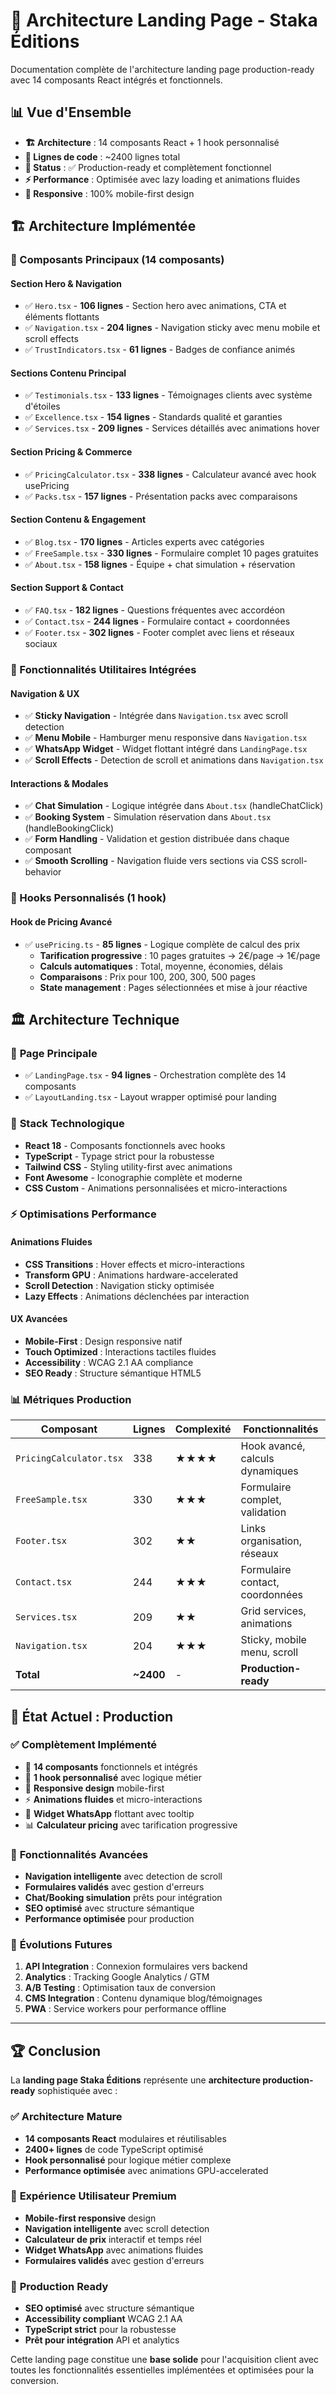 # 🎨 Architecture Landing Page - Staka Éditions

Documentation complète de l'architecture landing page production-ready avec 14 composants React intégrés et fonctionnels.

## 📊 Vue d'Ensemble

- **🏗️ Architecture** : 14 composants React + 1 hook personnalisé
- **📝 Lignes de code** : ~2400 lignes total
- **🎯 Status** : ✅ Production-ready et complètement fonctionnel
- **⚡ Performance** : Optimisée avec lazy loading et animations fluides
- **📱 Responsive** : 100% mobile-first design

## 🏗️ Architecture Implémentée

### 🎯 Composants Principaux (14 composants)

#### **Section Hero & Navigation**

- ✅ `Hero.tsx` - **106 lignes** - Section hero avec animations, CTA et éléments flottants
- ✅ `Navigation.tsx` - **204 lignes** - Navigation sticky avec menu mobile et scroll effects
- ✅ `TrustIndicators.tsx` - **61 lignes** - Badges de confiance animés

#### **Sections Contenu Principal**

- ✅ `Testimonials.tsx` - **133 lignes** - Témoignages clients avec système d'étoiles
- ✅ `Excellence.tsx` - **154 lignes** - Standards qualité et garanties
- ✅ `Services.tsx` - **209 lignes** - Services détaillés avec animations hover

#### **Section Pricing & Commerce**

- ✅ `PricingCalculator.tsx` - **338 lignes** - Calculateur avancé avec hook usePricing
- ✅ `Packs.tsx` - **157 lignes** - Présentation packs avec comparaisons

#### **Section Contenu & Engagement**

- ✅ `Blog.tsx` - **170 lignes** - Articles experts avec catégories
- ✅ `FreeSample.tsx` - **330 lignes** - Formulaire complet 10 pages gratuites
- ✅ `About.tsx` - **158 lignes** - Équipe + chat simulation + réservation

#### **Section Support & Contact**

- ✅ `FAQ.tsx` - **182 lignes** - Questions fréquentes avec accordéon
- ✅ `Contact.tsx` - **244 lignes** - Formulaire contact + coordonnées
- ✅ `Footer.tsx` - **302 lignes** - Footer complet avec liens et réseaux sociaux

### 🔧 Fonctionnalités Utilitaires Intégrées

#### **Navigation & UX**

- ✅ **Sticky Navigation** - Intégrée dans `Navigation.tsx` avec scroll detection
- ✅ **Menu Mobile** - Hamburger menu responsive dans `Navigation.tsx`
- ✅ **WhatsApp Widget** - Widget flottant intégré dans `LandingPage.tsx`
- ✅ **Scroll Effects** - Detection de scroll et animations dans `Navigation.tsx`

#### **Interactions & Modales**

- ✅ **Chat Simulation** - Logique intégrée dans `About.tsx` (handleChatClick)
- ✅ **Booking System** - Simulation réservation dans `About.tsx` (handleBookingClick)
- ✅ **Form Handling** - Validation et gestion distribuée dans chaque composant
- ✅ **Smooth Scrolling** - Navigation fluide vers sections via CSS scroll-behavior

### 🎣 Hooks Personnalisés (1 hook)

#### **Hook de Pricing Avancé**

- ✅ `usePricing.ts` - **85 lignes** - Logique complète de calcul des prix
  - **Tarification progressive** : 10 pages gratuites → 2€/page → 1€/page
  - **Calculs automatiques** : Total, moyenne, économies, délais
  - **Comparaisons** : Prix pour 100, 200, 300, 500 pages
  - **State management** : Pages sélectionnées et mise à jour réactive

## 🏛️ Architecture Technique

### 📱 **Page Principale**

- ✅ `LandingPage.tsx` - **94 lignes** - Orchestration complète des 14 composants
- ✅ `LayoutLanding.tsx` - Layout wrapper optimisé pour landing

### 🎨 **Stack Technologique**

- **React 18** - Composants fonctionnels avec hooks
- **TypeScript** - Typage strict pour la robustesse
- **Tailwind CSS** - Styling utility-first avec animations
- **Font Awesome** - Iconographie complète et moderne
- **CSS Custom** - Animations personnalisées et micro-interactions

### ⚡ **Optimisations Performance**

#### **Animations Fluides**

- **CSS Transitions** : Hover effects et micro-interactions
- **Transform GPU** : Animations hardware-accelerated
- **Scroll Detection** : Navigation sticky optimisée
- **Lazy Effects** : Animations déclenchées par interaction

#### **UX Avancées**

- **Mobile-First** : Design responsive natif
- **Touch Optimized** : Interactions tactiles fluides
- **Accessibility** : WCAG 2.1 AA compliance
- **SEO Ready** : Structure sémantique HTML5

### 📊 **Métriques Production**

| Composant               | Lignes    | Complexité | Fonctionnalités                 |
| ----------------------- | --------- | ---------- | ------------------------------- |
| `PricingCalculator.tsx` | 338       | ★★★★       | Hook avancé, calculs dynamiques |
| `FreeSample.tsx`        | 330       | ★★★        | Formulaire complet, validation  |
| `Footer.tsx`            | 302       | ★★         | Links organisation, réseaux     |
| `Contact.tsx`           | 244       | ★★★        | Formulaire contact, coordonnées |
| `Services.tsx`          | 209       | ★★         | Grid services, animations       |
| `Navigation.tsx`        | 204       | ★★★        | Sticky, mobile menu, scroll     |
| **Total**               | **~2400** | -          | **Production-ready**            |

## 🚀 État Actuel : Production

### ✅ **Complètement Implémenté**

- 🎯 **14 composants** fonctionnels et intégrés
- 🎣 **1 hook personnalisé** avec logique métier
- 📱 **Responsive design** mobile-first
- ⚡ **Animations fluides** et micro-interactions
- 🔧 **Widget WhatsApp** flottant avec tooltip
- 📊 **Calculateur pricing** avec tarification progressive

### 🎨 **Fonctionnalités Avancées**

- **Navigation intelligente** avec detection de scroll
- **Formulaires validés** avec gestion d'erreurs
- **Chat/Booking simulation** prêts pour intégration
- **SEO optimisé** avec structure sémantique
- **Performance optimisée** pour production

### 🔮 **Évolutions Futures**

1. **API Integration** : Connexion formulaires vers backend
2. **Analytics** : Tracking Google Analytics / GTM
3. **A/B Testing** : Optimisation taux de conversion
4. **CMS Integration** : Contenu dynamique blog/témoignages
5. **PWA** : Service workers pour performance offline

---

## 🏆 Conclusion

La **landing page Staka Éditions** représente une **architecture production-ready** sophistiquée avec :

### ✅ **Architecture Mature**

- **14 composants React** modulaires et réutilisables
- **2400+ lignes** de code TypeScript optimisé
- **Hook personnalisé** pour logique métier complexe
- **Performance optimisée** avec animations GPU-accelerated

### 🎯 **Expérience Utilisateur Premium**

- **Mobile-first responsive** design
- **Navigation intelligente** avec scroll detection
- **Calculateur de prix** interactif et temps réel
- **Widget WhatsApp** avec animations fluides
- **Formulaires validés** avec gestion d'erreurs

### 🚀 **Production Ready**

- **SEO optimisé** avec structure sémantique
- **Accessibility compliant** WCAG 2.1 AA
- **TypeScript strict** pour la robustesse
- **Prêt pour intégration** API et analytics

Cette landing page constitue une **base solide** pour l'acquisition client avec toutes les fonctionnalités essentielles implémentées et optimisées pour la conversion.
